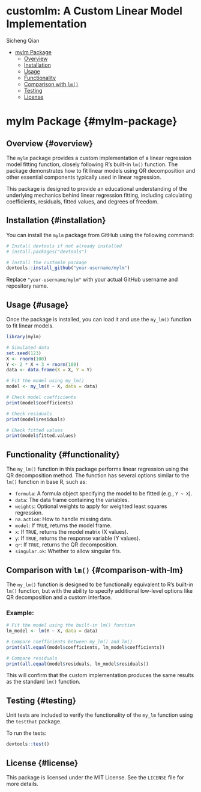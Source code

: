 # customlm: A Custom Linear Model Implementation

Sicheng Qian

-   [mylm Package](#mylm-package)
    -   [Overview](#overview)
    -   [Installation](#installation)
    -   [Usage](#usage)
    -   [Functionality](#functionality)
    -   [Comparison with `lm()`](#comparison-with-lm)
    -   [Testing](#testing)
    -   [License](#license)

# mylm Package {#mylm-package}

## Overview {#overview}

The `mylm` package provides a custom implementation of a linear regression model fitting function, closely following R’s built-in `lm()` function. The package demonstrates how to fit linear models using QR decomposition and other essential components typically used in linear regression.

This package is designed to provide an educational understanding of the underlying mechanics behind linear regression fitting, including calculating coefficients, residuals, fitted values, and degrees of freedom.

## Installation {#installation}

You can install the `mylm` package from GitHub using the following command:

``` r
# Install devtools if not already installed
# install.packages("devtools")

# Install the customlm package
devtools::install_github("your-username/mylm")
```

Replace `"your-username/mylm"` with your actual GitHub username and repository name.

## Usage {#usage}

Once the package is installed, you can load it and use the `my_lm()` function to fit linear models.

``` r
library(mylm)

# Simulated data
set.seed(123)
X <- rnorm(100)
Y <- 2 * X + 3 + rnorm(100)
data <- data.frame(X = X, Y = Y)

# Fit the model using my_lm()
model <- my_lm(Y ~ X, data = data)

# Check model coefficients
print(model$coefficients)

# Check residuals
print(model$residuals)

# Check fitted values
print(model$fitted.values)
```

## Functionality {#functionality}

The `my_lm()` function in this package performs linear regression using the QR decomposition method. The function has several options similar to the `lm()` function in base R, such as:

-   `formula`: A formula object specifying the model to be fitted (e.g., `Y ~ X`).
-   `data`: The data frame containing the variables.
-   `weights`: Optional weights to apply for weighted least squares regression.
-   `na.action`: How to handle missing data.
-   `model`: If `TRUE`, returns the model frame.
-   `x`: If `TRUE`, returns the model matrix (X values).
-   `y`: If `TRUE`, returns the response variable (Y values).
-   `qr`: If `TRUE`, returns the QR decomposition.
-   `singular.ok`: Whether to allow singular fits.

## Comparison with `lm()` {#comparison-with-lm}

The `my_lm()` function is designed to be functionally equivalent to R’s built-in `lm()` function, but with the ability to specify additional low-level options like QR decomposition and a custom interface.

### Example:

``` r
# Fit the model using the built-in lm() function
lm_model <- lm(Y ~ X, data = data)

# Compare coefficients between my_lm() and lm()
print(all.equal(model$coefficients, lm_model$coefficients))

# Compare residuals
print(all.equal(model$residuals, lm_model$residuals))
```

This will confirm that the custom implementation produces the same results as the standard `lm()` function.

## Testing {#testing}

Unit tests are included to verify the functionality of the `my_lm` function using the `testthat` package.

To run the tests:

``` r
devtools::test()
```

## License {#license}

This package is licensed under the MIT License. See the `LICENSE` file for more details.
